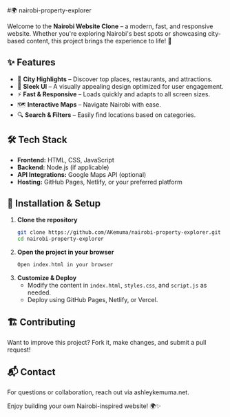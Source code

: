 #🌍 nairobi-property-explorer 

Welcome to the **Nairobi Website Clone** – a modern, fast, and responsive website. Whether you're exploring Nairobi's best spots or showcasing city-based content, this project brings the experience to life! 🚀

## ✨ Features
- 🌆 **City Highlights** – Discover top places, restaurants, and attractions.
- 🎨 **Sleek UI** – A visually appealing design optimized for user engagement.
- ⚡ **Fast & Responsive** – Loads quickly and adapts to all screen sizes.
- 🗺 **Interactive Maps** – Navigate Nairobi with ease.
- 🔍 **Search & Filters** – Easily find locations based on categories.

## 🛠 Tech Stack
- **Frontend:** HTML, CSS, JavaScript
- **Backend:** Node.js (if applicable)
- **API Integrations:** Google Maps API (optional)
- **Hosting:** GitHub Pages, Netlify, or your preferred platform

## 🚀 Installation & Setup
1. **Clone the repository**
   ```bash
   git clone https://github.com/AKemuma/nairobi-property-explorer.git
   cd nairobi-property-explorer
   ```
2. **Open the project in your browser**
   ```bash
   Open index.html in your browser
   ```
3. **Customize & Deploy**
   - Modify the content in `index.html`, `styles.css`, and `script.js` as needed.
   - Deploy using GitHub Pages, Netlify, or Vercel.

## 🏗 Contributing
Want to improve this project? Fork it, make changes, and submit a pull request! 

## 📬 Contact
For questions or collaboration, reach out via ashleykemuma.net.

Enjoy building your own Nairobi-inspired website! 🌍✨
